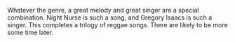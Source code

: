 Whatever the genre, a great melody and great singer are a special combination. Night Nurse is such a song, and Gregory Isaacs is such a singer. This completes a trilogy of reggae songs. There are likely to be more some time later.
